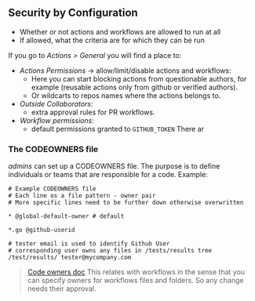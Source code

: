## Security by Configuration
- Whether or not actions and workflows are allowed to run at all
- If allowed, what the criteria are for which they can be run

If you go to *Actions > General* you will find a place to: 
- *Actions Permissions* -> allow/limit/disable actions and workflows:
    - Here you can start blocking actions from questionable authors, for example (reusable actions only from github or verified authors).
    - Or wildcarts to repos names where the actions belongs to.
- *Outside Collaborators*:
    - extra approval rules for PR workflows.
- *Workflow permissions*:
    - default permissions granted to `GITHUB_TOKEN`
There ar 

### The CODEOWNERS file
*admins* can set up a CODEOWNERS file. The purpose is to define individuals or teams that are responsible for a code. Example:
```
# Example CODEOWNERS file
# Each line os a file pattern - owner pair
# More specific lines need to be further down otherwise overwritten

* @global-default-owner # default

*.go @github-userid

# tester email is used to identify Github User
# corresponding user owns any files in /tests/results tree
/test/results/ tester@mycompany.com
```

> [Code owners doc](https://docs.github.com/en/repositories/managing-your-repositorys-settings-and-features/customizing-your-repository/about-code-owners)
This relates with workflows in the sense that you can specify owners for workflows files and folders. So any change
needs their approval.

